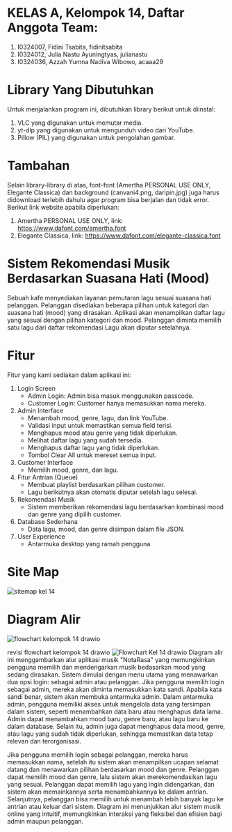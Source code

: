 # KELAS A, Kelompok 14, Daftar Anggota Team:
1. I0324007, Fidini Tsabita, fidinitsabita
2. I0324012, Julia Nastu Ayuningtyas, julianastu
3. I0324036, Azzah Yumna Nadiva Wibowo, acaaa29

# Library Yang Dibutuhkan
Untuk menjalankan program ini, dibutuhkan library berikut untuk diinstal:  
1. VLC yang digunakan untuk memutar media.  
2. yt-dlp yang digunakan untuk mengunduh video dari YouTube.  
3. Pillow (PIL) yang digunakan untuk pengolahan gambar.

# Tambahan
Selain library-library di atas, font-font (Amertha PERSONAL USE ONLY, Elegante Classica) dan background (canvani4.png, daripin.jpg) juga harus didownload terlebih dahulu agar program bisa berjalan dan tidak error. Berikut link website apabila diperlukan:
1. Amertha PERSONAL USE ONLY, link: https://www.dafont.com/amertha.font
2. Elegante Classica, link: https://www.dafont.com/elegante-classica.font

# Sistem Rekomendasi Musik Berdasarkan Suasana Hati (Mood)
Sebuah kafe menyediakan layanan pemutaran lagu sesuai suasana hati pelanggan. Pelanggan disediakan beberapa pilihan untuk kategori dan suasana hati (mood) yang dirasakan. Aplikasi akan menampilkan daftar lagu yang sesuai dengan pilihan kategori dan mood. Pelanggan diminta memilih satu lagu dari daftar rekomendasi Lagu akan diputar setelahnya.

# Fitur
Fitur yang kami sediakan dalam aplikasi ini:
1. Login Screen
   - Admin Login: Admin bisa masuk menggunakan passcode.
   - Customer Login: Customer hanya memasukkan nama mereka.
2. Admin Interface
   - Menambah mood, genre, lagu, dan link YouTube.
   - Validasi input untuk memastikan semua field terisi.
   - Menghapus mood atau genre yang tidak diperlukan.
   - Melihat daftar lagu yang sudah tersedia.
   - Menghapus daftar lagu yang tidak diperlukan.
   - Tombol Clear All untuk mereset semua input.
3. Customer Interface
   - Memilih mood, genre, dan lagu.
4. Fitur Antrian (Queue)
   - Membuat playlist berdasarkan pilihan customer.
   - Lagu berikutnya akan otomatis diputar setelah lagu selesai.
5. Rekomendasi Musik
   - Sistem memberikan rekomendasi lagu berdasarkan kombinasi mood dan genre yang dipilih customer.
6. Database Sederhana
   - Data lagu, mood, dan genre disimpan dalam file JSON.
7. User Experience
   - Antarmuka desktop yang ramah pengguna 

# Site Map
![sitemap kel 14](https://github.com/user-attachments/assets/d0ab4c1f-7845-42b5-9f22-0a44358669b1)


# Diagram Alir
![flowchart kelompok 14 drawio](https://github.com/user-attachments/assets/f0f739ba-54b2-42af-9cd3-ba0b204e3729)

revisi flowchart kelompok 14 drawio
![Flowchart Kel 14 drawio](https://github.com/user-attachments/assets/5500003c-741f-48b3-99f2-f7cf86084db9)
Diagram alir ini menggambarkan alur aplikasi musik "NotaRasa" yang memungkinkan pengguna memilih dan mendengarkan musik bedasarkan mood yang sedang dirasakan. Sistem dimulai dengan menu utama yang menawarkan dua opsi login: sebagai admin atau pelanggan. Jika pengguna memilih login sebagai admin, mereka akan diminta memasukkan kata sandi. Apabila kata sandi benar, sistem akan membuka antarmuka admin. Dalam antarmuka admin, pengguna memiliki akses untuk mengelola data yang tersimpan dalam sistem, seperti menambahkan data baru atau menghapus data lama. Admin dapat menambahkan mood baru, genre baru, atau lagu baru ke dalam database. Selain itu, admin juga dapat menghapus data mood, genre, atau lagu yang sudah tidak diperlukan, sehingga memastikan data tetap relevan dan terorganisasi.  

Jika pengguna memilih login sebagai pelanggan, mereka harus memasukkan nama, setelah itu sistem akan menampilkan ucapan selamat datang dan menawarkan pilihan berdasarkan mood dan genre. Pelanggan dapat memilih mood dan genre, lalu sistem akan merekomendasikan lagu yang sesuai. Pelanggan dapat memilih lagu yang ingin didengarkan, dan sistem akan memainkannya serta menambahkannya ke dalam antrian. Selanjutnya, pelanggan bisa memilih untuk menambah lebih banyak lagu ke antrian atau keluar dari sistem. Diagram ini menunjukkan alur sistem musik online yang intuitif, memungkinkan interaksi yang fleksibel dan efisien bagi admin maupun pelanggan.
